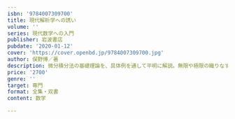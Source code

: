 ```yaml
---
isbn: '9784007309700'
title: 現代解析学への誘い
volume: ''
series: 現代数学への入門
publisher: 岩波書店
pubdate: '2020-01-12'
cover: 'https://cover.openbd.jp/9784007309700.jpg'
author: 俣野博／著
description: 微分積分法の基礎理論を、具体例を通して平明に解説。無限や極限の織りなす不可思議で豊かな世界に分け入る。
price: '2700'
genre: ''
target: 専門
format: 全集・双書
content: 数学

---
```

